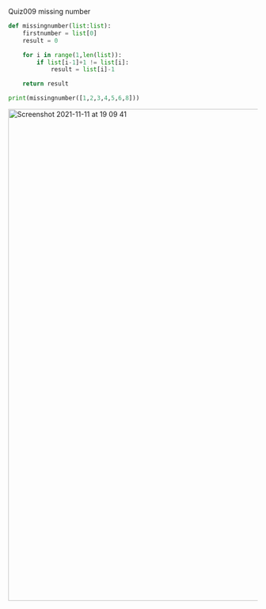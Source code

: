 Quiz009
missing number

```py
def missingnumber(list:list):
    firstnumber = list[0]
    result = 0

    for i in range(1,len(list)):
        if list[i-1]+1 != list[i]:
            result = list[i]-1

    return result

print(missingnumber([1,2,3,4,5,6,8]))

```
<img width="995" alt="Screenshot 2021-11-11 at 19 09 41" src="https://user-images.githubusercontent.com/89366347/141279725-e4b3a34f-72ce-4ce1-b678-3d367c3d6703.png">
